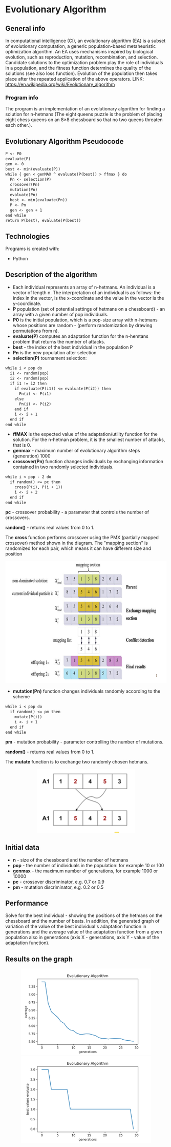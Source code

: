 # Evolutionary Algorithm

## General info
In computational intelligence (CI), an evolutionary algorithm (EA) is a subset of evolutionary computation, a generic population-based metaheuristic optimization algorithm. An EA uses mechanisms inspired by biological evolution, such as reproduction, mutation, recombination, and selection. Candidate solutions to the optimization problem play the role of individuals in a population, and the fitness function determines the quality of the solutions (see also loss function). Evolution of the population then takes place after the repeated application of the above operators. LINK: https://en.wikipedia.org/wiki/Evolutionary_algorithm

### Program info
The program is an implementation of an evolutionary algorithm for finding a solution for n-hetmans (The eight queens puzzle is the problem of placing eight chess queens on an 8×8 chessboard so that no two queens threaten each other.). 

## Evolutionary Algorithm Pseudocode 
```
P <- P0
evaluate(P)
gen <- 0
best <- min(evaluate(P))
while { gen < genMAX ^ evaluate(P(best)) > ffmax } do
  Pn <- selection(P)
  crossover(Pn)
  mutation(Pn)
  evaluate(Pn)
  best <- min(evaluate(Pn))
  P <- Pn
  gen <- gen + 1
end while
return P(best), evaluate(P(best))
```
## Technologies
Programs is created with:
* Python

## Description of the algorithm
* Each individual represents an array of n-hetmans. An individual is a vector of length n. The interpretation of an individual is as follows: the index in the vector, is the x-coordinate and the value in the vector is the y-coordinate.
* <b>P</b> population (set of potential settings of hetmans on a chessboard) - an array with a given number of pop individuals.
* <b>P0</b> is the initial population, which is a pop-size array with n-hetmans whose positions are random - (perform randomization by drawing permutations from n).
* <b>evaluate(P)</b> computes an adaptation function for the n-hemtans problem that returns the number of attacks.
* <b>best</b> - the index of the best individual in the population P
* <b>Pn</b> is the new population after selection
* <b>selection(P)</b> tournament selection:

```
while i < pop do
  i1 <- random(pop)
  i2 <- random(pop)
  if i1 != i2 then
    if evaluate(P(i1)) <= evaluate(P(i2)) then
      Pn(i) <- P(i1)
    else
      Pn(i) <- P(i2)
    end if
    i <- i + 1
  end if
end while
```

* <b>ffMAX</b> is the expected value of the adaptation/utility function for the solution. For the n-hetman problem, it is the smallest number of attacks, that is 0.
* <b>genmax</b> - maximum number of evolutionary algorithm steps (generation) 1000
* <b>crossover(Pn)</b> function changes individuals by exchanging information contained in two randomly selected individuals.

```
while i < pop - 2 do 
  if random() <= pc then
    cross(P(i), P(i + 1))
    i <- i + 2
  end if
end while
```

<b>pc</b> - crossover probability - a parameter that controls the number of crossovers.

<b>random()</b> - returns real values from 0 to 1.

The <b>cross</b> function performs crossover using the PMX (partially mapped crossover) method shown in the diagram. The "mapping section" is randomized for each pair, which means it can have different size and position

<p align="center">
<img src ="Scheme.PNG" widith="400" height="380">
</p>

* <b>mutation(Pn)</b> function changes individuals randomly according to the scheme

```
while i < pop do
  if random() <= pm then
    mutate(P(i))
    i <- i + 1
  end if
end while
```

<b>pm</b> - mutation probability - parameter controlling the number of mutations.

<b>random()</b> - returns real values from 0 to 1.

The <b>mutate</b> function is to exchange two randomly chosen hetmans.

<p align="center">
<img src ="Scheme_Mutate.PNG" widith="200" height="200">
</p>

## Initial data
* <b>n</b> - size of the chessboard and the number of hetmans
* <b>pop</b> - the number of individuals in the population: for example 10 or 100
* <b>genmax</b> - the maximum number of generations, for example 1000 or 10000
* <b>pc</b> - crossover discriminator, e.g. 0.7 or 0.9
* <b>pm</b> - mutation discriminator, e.g. 0.2 or 0.5

## Performance
Solve for the best individual - showing the positions of the hetmans on the chessboard and the number of beats. In addition, the generated graph of variation of the value of the best individual's adaptation function in generations and the average value of the adaptation function from a given population also in generations (axis X - generations, axis Y - value of the adaptation function).

## Results on the graph

<p align="center">
<img src ="average.png" widith="300" height="270"> <img src ="best_values_evaluate.png" widith="300" height="270">
</p>
